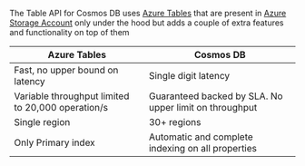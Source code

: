 The Table API for Cosmos DB uses [Azure Tables](../Azure%20Tables/Azure%20Tables.md) that are present in [Azure Storage Account](../../Azure%20Storage%20Account/Azure%20Storage%20Account.md) only under the hood but adds a couple of extra features and functionality on top of them

| Azure Tables                                      | Cosmos DB                                              |
| ------------------------------------------------- | ------------------------------------------------------ |
| Fast, no upper bound on latency                   | Single digit latency                                   |
| Variable throughput limited to 20,000 operation/s | Guaranteed backed by SLA. No upper limit on throughput |
| Single region                                     | 30+ regions                                            |
| Only Primary index                                | Automatic and complete indexing on all properties      |
